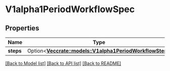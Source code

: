 # V1alpha1PeriodWorkflowSpec

## Properties

Name | Type | Description | Notes
------------ | ------------- | ------------- | -------------
**steps** | Option<[**Vec<crate::models::V1alpha1PeriodWorkflowStep>**](v1alpha1.WorkflowStep.md)> |  | [optional]

[[Back to Model list]](../README.md#documentation-for-models) [[Back to API list]](../README.md#documentation-for-api-endpoints) [[Back to README]](../README.md)


